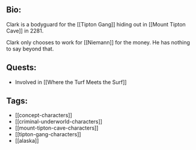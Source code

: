 ## Bio:

Clark is a bodyguard for the [[Tipton Gang]] hiding out in [[Mount Tipton Cave]] in 2281. 

Clark only chooses to work for [[Niemann]] for the money. He has nothing to say beyond that.

## Quests:

- Involved in [[Where the Turf Meets the Surf]]

## Tags:

- [[concept-characters]]
- [[criminal-underworld-characters]]
- [[mount-tipton-cave-characters]]
- [[tipton-gang-characters]]
- [[alaska]]